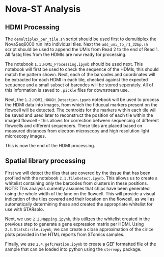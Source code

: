 # Nova-ST Analysis

## HDMI Processing

The `demultiplex_per_tile.sh` script should be used first to demultiplex the NovaSeq6000 run into individual tiles. Next the `add_umi_to_r1_32bp.sh` script should be used to append the UMIs from Read 2 to the end of Read 1. All fastq files from the HDMIs are now ready for processing.

The notebook `1.1.HDMI_Processing.ipynb` should be used next. This notebook will first be used to check the sequence of the HDMIs, this should match the pattern shown. Next, each of the barcodes and coordinates will be extracted for each HDMI in each tile, checked against the expected sequence and a small subset of barcodes will be stored seperately. All of this information is saved to `.pickle` files for downstream use.

Next, the `1.2.HDMI_HOUGH_Detection.ipynb` notebook will be used to process the HDMI data into images, from which the fiducual markers present on the flowcell will be detected. The centroids for the markers within each tile will be saved and used later to reconstruct the position of each tile within the imaged flowcell - this allows for correction between sequencing of different flowcells and different sequencers. These tiles are placed based on measured distances from electron microscopy and high resolution light microscopy images.

This is now the end of the HDMI processing.

## Spatial library processing

First we will detect the tiles that are covered by the tissue that has been profiled with the notebook `2.1.TileDetect.ipynb`. This allows us to create a whitelist containing only the barcodes from clusters in these positions. NOTE: This analysis currently assumes that chips have been generated using the whole width of the lane on the flowcell. This will provide a visual indication of the tiles covered and their location on the flowcell, as well as automatically determining these and created the appropriate whitelist for use with STARsolo.

Next, we use `2.2.Mapping.ipynb`, this utilizes the whitelist created in the previous step to generate a gene expression matrix per HDMI. Using `2.3.StatsCircle.ipynb`, we can create a close approximation of the cirlce plots provided in the HTML reports from STomics samples.

Finally, we use `2.4.gefCreation.ipynb` to create a GEF formatted file of the sample that can be loaded into python using the `stereopy` package.
